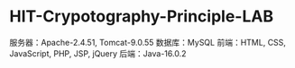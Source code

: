 # HIT-Crypotography-Principle-LAB
服务器：Apache-2.4.51, Tomcat-9.0.55
数据库：MySQL
前端：HTML, CSS, JavaScript, PHP, JSP, jQuery
后端：Java-16.0.2
